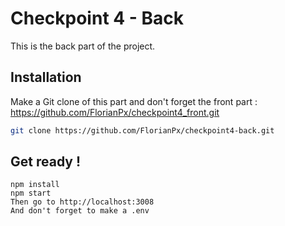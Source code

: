# Checkpoint 4 - Back

This is the back part of the project.

## Installation

Make a Git clone of this part and don't forget the front part : https://github.com/FlorianPx/checkpoint4_front.git

```bash
git clone https://github.com/FlorianPx/checkpoint4-back.git
```

## Get ready !

```Usage
npm install
npm start
Then go to http://localhost:3008
And don't forget to make a .env
```
